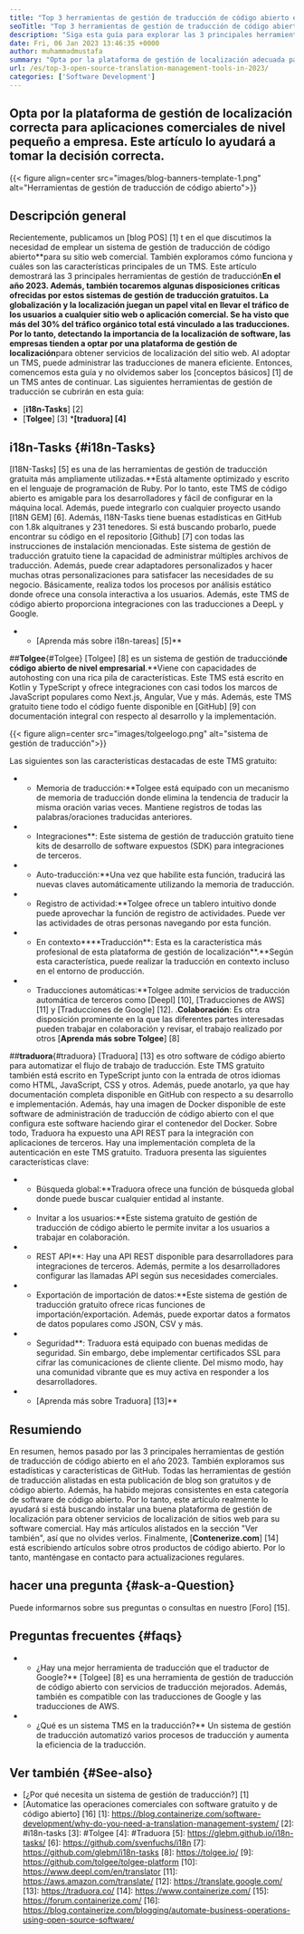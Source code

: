 ```yaml
---
title: "Top 3 herramientas de gestión de traducción de código abierto en 2023" 
seoTitle: "Top 3 herramientas de gestión de traducción de código abierto en 2023" 
description: "Siga esta guía para explorar las 3 principales herramientas de gestión de traducción de código abierto en 2023. Los 3 TMS son gratuitos y ofrecen características ricas para administrar las localizaciones." 
date: Fri, 06 Jan 2023 13:46:35 +0000
author: muhammadmustafa
summary: "Opta por la plataforma de gestión de localización adecuada para aplicaciones comerciales de nivel pequeño a empresa. Este artículo lo ayudará a tomar la decisión correcta." 
url: /es/top-3-open-source-translation-management-tools-in-2023/
categories: ['Software Development']
---
```


## Opta por la plataforma de gestión de localización correcta para aplicaciones comerciales de nivel pequeño a empresa. Este artículo lo ayudará a tomar la decisión correcta.

{{< figure align=center src="images/blog-banners-template-1.png" alt="Herramientas de gestión de traducción de código abierto">}}


## Descripción general
Recientemente, publicamos un [blog POS] [1] t en el que discutimos la necesidad de emplear un sistema de gestión de traducción de código abierto**para su sitio web comercial. También exploramos cómo funciona y cuáles son las características principales de un TMS. Este artículo demostrará las 3 principales herramientas de gestión de traducción****En el año 2023. Además, también tocaremos algunas disposiciones críticas ofrecidas por estos sistemas de gestión de traducción gratuitos.
La globalización y la localización juegan un papel vital en llevar el tráfico de los usuarios a cualquier sitio web o aplicación comercial. Se ha visto que más del 30% del tráfico orgánico total está vinculado a las traducciones. Por lo tanto, detectando la importancia de la localización de software, las empresas tienden a optar por una plataforma de gestión de localización****para obtener servicios de localización del sitio web. Al adoptar un TMS, puede administrar las traducciones de manera eficiente. Entonces, comencemos esta guía y no olvidemos saber los [conceptos básicos] [1] de un TMS antes de continuar.
Las siguientes herramientas de gestión de traducción se cubrirán en esta guía:
* [**i18n-Tasks**] [2]
* [**Tolgee**] [3]
***[traduora] [4]**

## i18n-Tasks {#i18n-Tasks}
[I18N-Tasks] [5] es una de las herramientas de gestión de traducción gratuita más ampliamente utilizadas.**Está altamente optimizado y escrito en el lenguaje de programación de Ruby. Por lo tanto, este TMS de código abierto es amigable para los desarrolladores y fácil de configurar en la máquina local. Además, puede integrarlo con cualquier proyecto usando [I18N GEM] [6]. Además, I18N-Tasks tiene buenas estadísticas en GitHub con 1.8k alquitranes y 231 tenedores.
Si está buscando probarlo, puede encontrar su código en el repositorio [Github] [7] con todas las instrucciones de instalación mencionadas. Este sistema de gestión de traducción gratuito tiene la capacidad de administrar múltiples archivos de traducción. Además, puede crear adaptadores personalizados y hacer muchas otras personalizaciones para satisfacer las necesidades de su negocio. Básicamente, realiza todos los procesos por análisis estático donde ofrece una consola interactiva a los usuarios. Además, este TMS de código abierto proporciona integraciones con las traducciones a DeepL y Google.
* * [Aprenda más sobre i18n-tareas] [5]**

##**Tolgee**{#Tolgee}
[Tolgee] [8] es un sistema de gestión de traducción**de código abierto de nivel empresarial**.**Viene con capacidades de autohosting con una rica pila de características. Este TMS está escrito en Kotlin y TypeScript y ofrece integraciones con casi todos los marcos de JavaScript populares como Next.js, Angular, Vue y más. Además, este TMS gratuito tiene todo el código fuente disponible en [GitHub] [9] con documentación integral con respecto al desarrollo y la implementación.

{{< figure align=center src="images/tolgeelogo.png" alt="sistema de gestión de traducción">}}

Las siguientes son las características destacadas de este TMS gratuito:
* * Memoria de traducción:**Tolgee está equipado con un mecanismo de memoria de traducción donde elimina la tendencia de traducir la misma oración varias veces. Mantiene registros de todas las palabras/oraciones traducidas anteriores.
* * Integraciones**: Este sistema de gestión de traducción gratuito tiene kits de desarrollo de software expuestos (SDK) para integraciones de terceros.
* * Auto-traducción:**Una vez que habilite esta función, traducirá las nuevas claves automáticamente utilizando la memoria de traducción.
* * Registro de actividad:**Tolgee ofrece un tablero intuitivo donde puede aprovechar la función de registro de actividades. Puede ver las actividades de otras personas navegando por esta función.
* * En contexto****Traducción**: Esta es la característica más profesional de esta plataforma de gestión de localización**.**Según esta característica, puede realizar la traducción en contexto incluso en el entorno de producción.
* * Traducciones automáticas:**Tolgee admite servicios de traducción automática de terceros como [Deepl] [10], [Traducciones de AWS] [11] y [Traducciones de Google] [12].
.**Colaboración**: Es otra disposición prominente en la que las diferentes partes interesadas pueden trabajar en colaboración y revisar, el trabajo realizado por otros
[**Aprenda más sobre Tolgee**] [8]

##**traduora**{#traduora}
[Traduora] [13] es otro software de código abierto para automatizar el flujo de trabajo de traducción. Este TMS gratuito también está escrito en TypeScript junto con la entrada de otros idiomas como HTML, JavaScript, CSS y otros. Además, puede anotarlo, ya que hay documentación completa disponible en GitHub con respecto a su desarrollo e implementación. Además, hay una imagen de Docker disponible de este software de administración de traducción de código abierto con el que configura este software haciendo girar el contenedor del Docker.
Sobre todo, Traduora ha expuesto una API REST para la integración con aplicaciones de terceros. Hay una implementación completa de la autenticación en este TMS gratuito.
Traduora presenta las siguientes características clave:
* * Búsqueda global:**Traduora ofrece una función de búsqueda global donde puede buscar cualquier entidad al instante.
* * Invitar a los usuarios:**Este sistema gratuito de gestión de traducción de código abierto le permite invitar a los usuarios a trabajar en colaboración.
* * REST API**: Hay una API REST disponible para desarrolladores para integraciones de terceros. Además, permite a los desarrolladores configurar las llamadas API según sus necesidades comerciales.
* * Exportación de importación de datos:**Este sistema de gestión de traducción gratuito ofrece ricas funciones de importación/exportación. Además, puede exportar datos a formatos de datos populares como JSON, CSV y más.
* * Seguridad**: Traduora está equipado con buenas medidas de seguridad. Sin embargo, debe implementar certificados SSL para cifrar las comunicaciones de cliente cliente.
Del mismo modo, hay una comunidad vibrante que es muy activa en responder a los desarrolladores.
* * [Aprenda más sobre Traduora] [13]**

## Resumiendo
En resumen, hemos pasado por las 3 principales herramientas de gestión de traducción de código abierto en el año 2023. También exploramos sus estadísticas y características de GitHub. Todas las herramientas de gestión de traducción alistadas en esta publicación de blog son gratuitos y de código abierto. Además, ha habido mejoras consistentes en esta categoría de software de código abierto. Por lo tanto, este artículo realmente lo ayudará si está buscando instalar una buena plataforma de gestión de localización para obtener servicios de localización de sitios web para su software comercial. Hay más artículos alistados en la sección "Ver también", así que no olvides verlos.
Finalmente, [**Contenerize.com**] [14] está escribiendo artículos sobre otros productos de código abierto. Por lo tanto, manténgase en contacto para actualizaciones regulares.

## hacer una pregunta {#ask-a-Question}
Puede informarnos sobre sus preguntas o consultas en nuestro [Foro] [15].

## Preguntas frecuentes {#faqs}
* * ¿Hay una mejor herramienta de traducción que el traductor de Google?**
[Tolgee] [8] es una herramienta de gestión de traducción de código abierto con servicios de traducción mejorados. Además, también es compatible con las traducciones de Google y las traducciones de AWS.
* * ¿Qué es un sistema TMS en la traducción?**
Un sistema de gestión de traducción automatizó varios procesos de traducción y aumenta la eficiencia de la traducción.

## Ver también {#See-also}
  * [¿Por qué necesita un sistema de gestión de traducción?] [1]
  * [Automatice las operaciones comerciales con software gratuito y de código abierto] [16]
[1]: https://blog.containerize.com/software-development/why-do-you-need-a-translation-management-system/
[2]: #i18n-tasks
[3]: #Tolgee
[4]: #Traduora
[5]: https://glebm.github.io/i18n-tasks/
[6]: https://github.com/svenfuchs/i18n
[7]: https://github.com/glebm/i18n-tasks
[8]: https://tolgee.io/
[9]: https://github.com/tolgee/tolgee-platform
[10]: https://www.deepl.com/en/translator
[11]: https://aws.amazon.com/translate/
[12]: https://translate.google.com/
[13]: https://traduora.co/
[14]: https://www.containerize.com/
[15]: https://forum.containerize.com/
[16]: https://blog.containerize.com/blogging/automate-business-operations-using-open-source-software/
